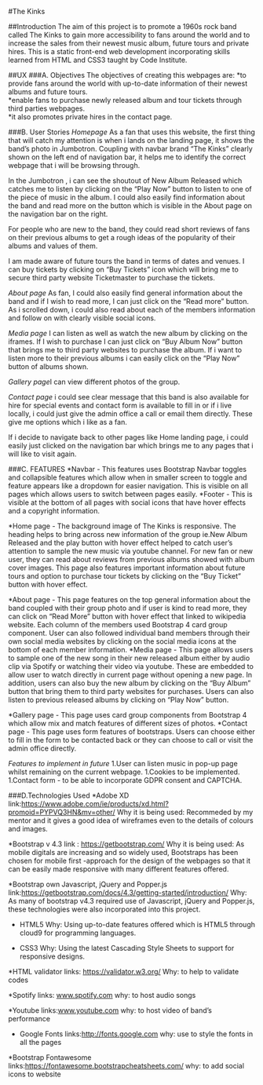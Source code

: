 #The Kinks

##Introduction
The aim of this project is to promote a 1960s rock band called The Kinks to gain more accessibility to fans around the world and  to increase the sales from their newest music album, future tours and private hires.  This is a static front-end web development incorporating skills learned from HTML and CSS3 taught by Code Institute.

##UX
###A. Objectives
The objectives of creating this webpages are:
*to provide fans around the world with up-to-date information of their newest albums and future tours.  
*enable fans to purchase newly released album and tour tickets through third parties webpages.  
*it also promotes private hires in the contact page.

###B. User Stories
*Homepage*
As a fan that uses this website, the first thing that will catch my attention is when i lands on the landing page, it shows the band’s photo in Jumbotron. Coupling with navbar brand “The Kinks” clearly shown on the left end of navigation bar, it helps me to identify the correct webpage that i will be browsing through.

In the Jumbotron , i can see the shoutout of New Album Released which catches me to listen by clicking on the “Play Now” button to listen to one of the piece of music in the album.  I could also easily find information about the band and read more on the button which is visible in the About page on the navigation bar on the right.

For people who are new to the band, they could read short reviews of fans on their previous albums to get a rough ideas of the popularity of their albums and values of them.

I am made aware of future tours the band in terms of dates and venues. I can buy tickets by clicking on “Buy Tickets” icon which will bring me to secure third party website Ticketmaster to purchase the tickets.

*About page*
 As fan, I could also easily find  general information about the band and if I wish to read more, I can just click on the “Read more” button.  As i scrolled down, i could also read about each of the members information and follow on with clearly visible social icons.

*Media page* 
 I can listen as well as watch the new album by clicking on the iframes. If I wish to purchase I can just click on “Buy Album Now” button that brings me to third party websites to purchase the album. If i want to listen more to their previous albums i can easily click on the “Play Now” button of albums shown.

*Gallery page*I
 can view different photos of the group.

*Contact page*
i could see clear message that this band is also available for hire for special events and contact form is available to fill in or if i live locally, i could just give the admin office a call or email them directly.  These give me options which i like as a fan.

If i decide to navigate back to other pages like Home landing page, i could easily just clicked on the navigation bar which brings me to any pages that i will like to visit again.

###C. FEATURES
*Navbar - This features uses Bootstrap Navbar toggles and collapsible features which allow when in smaller screen to toggle and feature appears like a dropdown for easier navigation. This is visible on all pages which allows users to switch between pages easily. 
*Footer - This is visible at the bottom of all pages with social icons that have hover effects and a copyright information. 

*Home page - The background image of The Kinks is responsive.  The heading helps to bring across new information of the group ie.New Album Released and the play button with hover effect helped to catch user’s attention to sample the new music via youtube channel. For new fan or new user, they can read about reviews from previous albums showed with album cover images.   This page also features important information about future tours and option to purchase tour tickets by clicking on the “Buy Ticket” button with hover effect.

*About page - This page features on the top general information about the band coupled with their group photo and if user is kind to read more, they can click on “Read More” button with hover effect that linked to wikipedia website.  Each column of the members used Bootstrap 4 card group component. User can also followed individual band members through their own social media websites by clicking on the social media icons at the bottom of each member information.
*Media page - This page allows users to sample one of the new song in their new released album either by audio clip via Spotify or watching their video via youtube.  These are embedded to allow user to watch directly in current page without opening a new page. In addition, users can also buy the new album by clicking on the “Buy Album” button that bring them to third party websites for purchases.  Users can also listen to previous released albums by clicking on “Play Now” button.

*Gallery page - This page uses card group components from Bootstrap 4 which allow mix and match features of different sizes of photos. 
*Contact page - This page uses form features of bootstraps.  Users can choose either to fill in the form to be contacted back or they can choose to call or visit the admin office directly.

*Features to implement in future*
1.User can listen music in pop-up page whilst remaining on the current webpage.
1.Cookies to be implemented.
1.Contact form - to be able to incorporate GDPR consent and CAPTCHA.

###D.Technologies Used
*Adobe XD 
    link:https://www.adobe.com/ie/products/xd.html?promoid=PYPVQ3HN&mv=other/
    Why it is being used:  Recommeded by my mentor and it gives a good idea of wireframes even to the details of colours and images.

*Bootstrap v 4.3
     link : https://getbootstrap.com/
      Why it is being used: As mobile digitals are increasing and so widely used, Bootstraps has been chosen for mobile first -approach for the design of the webpages so that it can be easily made responsive with many different features offered.

*Bootstrap own Javascript, jQuery and Popper.js
    link:https://getbootstrap.com/docs/4.3/getting-started/introduction/
    Why: As many of bootstrap v4.3 required use of Javascript, jQuery and Popper.js, these technologies were also incorporated into this project.    
     
* HTML5
 Why: Using up-to-date features offered which is HTML5 through cloud9 for programming languages.

* CSS3
Why: Using the latest Cascading Style Sheets to support for responsive designs.
 
*HTML validator
links: https://validator.w3.org/
Why: to help to validate codes

*Spotify
links: www.spotify.com
why: to host audio songs

*Youtube
links:www.youtube.com
why: to host video of band’s performance

* Google Fonts
links:http://fonts.google.com
why: use to style the fonts in all the pages

*Bootstrap Fontawesome
links:https://fontawesome.bootstrapcheatsheets.com/
why: to add social icons to website